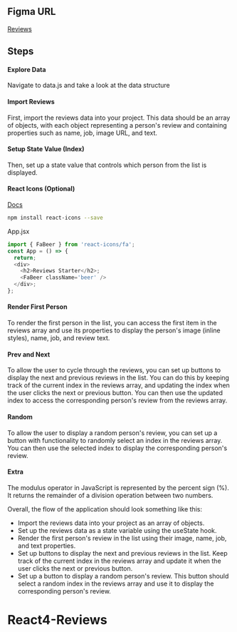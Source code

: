 ## Figma URL

[Reviews](https://www.figma.com/file/e8L2QiR4GVTa5cGuRpXtk3/Reviews?node-id=0%3A1&t=gcCYcePiKxnkJ9kH-1)

## Steps

#### Explore Data

Navigate to data.js and take a look at the data structure

#### Import Reviews

First, import the reviews data into your project. This data should be an array of objects, with each object representing a person's review and containing properties such as name, job, image URL, and text.

#### Setup State Value (Index)

Then, set up a state value that controls which person from the list is displayed.

#### React Icons (Optional)

[Docs](https://react-icons.github.io/react-icons/)

```sh
npm install react-icons --save
```

App.jsx

```js
import { FaBeer } from 'react-icons/fa';
const App = () => {
  return;
  <div>
    <h2>Reviews Starter</h2>;
    <FaBeer className='beer' />
  </div>;
};
```

#### Render First Person

To render the first person in the list, you can access the first item in the reviews array and use its properties to display the person's image (inline styles), name, job, and review text.

#### Prev and Next

To allow the user to cycle through the reviews, you can set up buttons to display the next and previous reviews in the list. You can do this by keeping track of the current index in the reviews array, and updating the index when the user clicks the next or previous button. You can then use the updated index to access the corresponding person's review from the reviews array.

#### Random

To allow the user to display a random person's review, you can set up a button with functionality to randomly select an index in the reviews array. You can then use the selected index to display the corresponding person's review.

#### Extra

The modulus operator in JavaScript is represented by the percent sign (%). It returns the remainder of a division operation between two numbers.

Overall, the flow of the application should look something like this:

- Import the reviews data into your project as an array of objects.
- Set up the reviews data as a state variable using the useState hook.
- Render the first person's review in the list using their image, name, job, and text properties.
- Set up buttons to display the next and previous reviews in the list. Keep track of the current index in the reviews array and update it when the user clicks the next or previous button.
- Set up a button to display a random person's review. This button should select a random index in the reviews array and use it to display the corresponding person's review.
# React4-Reviews
